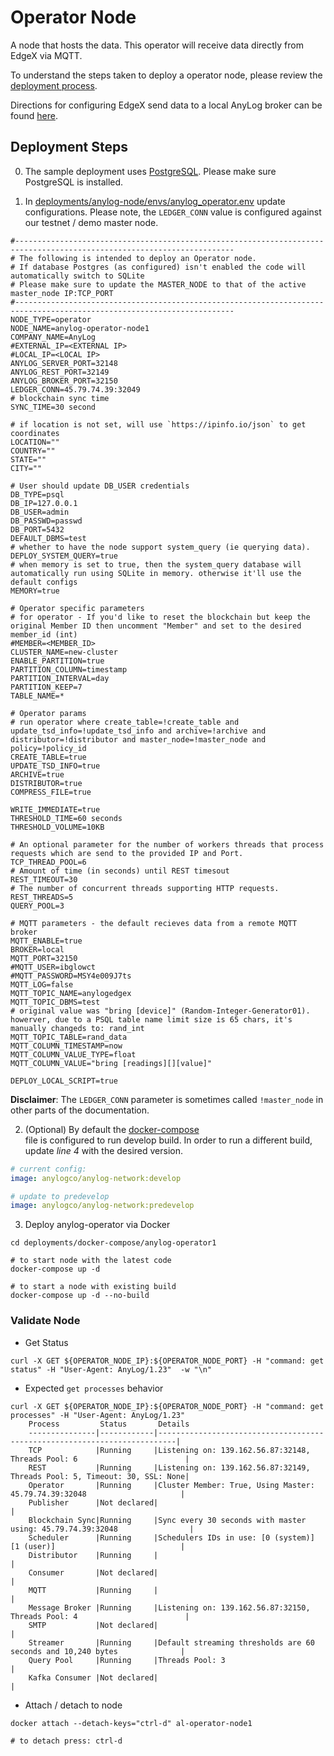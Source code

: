 # Operator Node
A node that hosts the data. This operator will receive data directly from EdgeX via MQTT. 

To understand the steps taken to deploy a operator node, please review the [deployment process](operator_node_deployment_process.md). 

Directions for configuring EdgeX send data to a local AnyLog broker can be found [here](EdgeX.md).

## Deployment Steps 
0. The sample deployment uses [PostgreSQL](Postgres.md). Please make sure  PostgreSQL is installed.


1. In [deployments/anylog-node/envs/anylog_operator.env](https://github.com/AnyLog-co/deployments/blob/master/docker-compose/anylog-node/envs/anylog_operator.env) update configurations. Please note, the `LEDGER_CONN` value 
is configured against our testnet / demo master node.  
```dotenv
#-----------------------------------------------------------------------------------------------------------------------
# The following is intended to deploy an Operator node.
# If database Postgres (as configured) isn't enabled the code will automatically switch to SQLite
# Please make sure to update the MASTER_NODE to that of the active master_node IP:TCP_PORT
#-----------------------------------------------------------------------------------------------------------------------
NODE_TYPE=operator
NODE_NAME=anylog-operator-node1
COMPANY_NAME=AnyLog
#EXTERNAL_IP=<EXTERNAL IP>
#LOCAL_IP=<LOCAL IP>
ANYLOG_SERVER_PORT=32148
ANYLOG_REST_PORT=32149
ANYLOG_BROKER_PORT=32150
LEDGER_CONN=45.79.74.39:32049
# blockchain sync time
SYNC_TIME=30 second

# if location is not set, will use `https://ipinfo.io/json` to get coordinates
LOCATION=""
COUNTRY=""
STATE=""
CITY=""

# User should update DB_USER credentials
DB_TYPE=psql
DB_IP=127.0.0.1
DB_USER=admin
DB_PASSWD=passwd
DB_PORT=5432
DEFAULT_DBMS=test
# whether to have the node support system_query (ie querying data).
DEPLOY_SYSTEM_QUERY=true
# when memory is set to true, then the system_query database will automatically run using SQLite in memory. otherwise it'll use the default configs
MEMORY=true

# Operator specific parameters
# for operator - If you'd like to reset the blockchain but keep the original Member ID then uncomment "Member" and set to the desired member_id (int)
#MEMBER=<MEMBER_ID>
CLUSTER_NAME=new-cluster
ENABLE_PARTITION=true
PARTITION_COLUMN=timestamp
PARTITION_INTERVAL=day
PARTITION_KEEP=7
TABLE_NAME=*

# Operator params
# run operator where create_table=!create_table and update_tsd_info=!update_tsd_info and archive=!archive and distributor=!distributor and master_node=!master_node and policy=!policy_id
CREATE_TABLE=true
UPDATE_TSD_INFO=true
ARCHIVE=true
DISTRIBUTOR=true
COMPRESS_FILE=true

WRITE_IMMEDIATE=true
THRESHOLD_TIME=60 seconds
THRESHOLD_VOLUME=10KB

# An optional parameter for the number of workers threads that process requests which are send to the provided IP and Port.
TCP_THREAD_POOL=6
# Amount of time (in seconds) until REST timesout
REST_TIMEOUT=30
# The number of concurrent threads supporting HTTP requests.
REST_THREADS=5
QUERY_POOL=3

# MQTT parameters - the default recieves data from a remote MQTT broker
MQTT_ENABLE=true
BROKER=local
MQTT_PORT=32150
#MQTT_USER=ibglowct
#MQTT_PASSWORD=MSY4e009J7ts
MQTT_LOG=false
MQTT_TOPIC_NAME=anylogedgex
MQTT_TOPIC_DBMS=test
# original value was "bring [device]" (Random-Integer-Generator01). howerver, due to a PSQL table name limit size is 65 chars, it's manually changeds to: rand_int 
MQTT_TOPIC_TABLE=rand_data
MQTT_COLUMN_TIMESTAMP=now
MQTT_COLUMN_VALUE_TYPE=float
MQTT_COLUMN_VALUE="bring [readings][][value]"

DEPLOY_LOCAL_SCRIPT=true
```
**Disclaimer**: The `LEDGER_CONN` parameter is sometimes called `!master_node` in other parts of the documentation.

2. (Optional) By default the [docker-compose](https://github.com/AnyLog-co/deployments/blob/master/docker-compose/anylog-master/docker-compose.yml)  
file is configured to run develop build. In order to run a different build, update _line 4_ with the desired version. 
```yaml
# current config: 
image: anylogco/anylog-network:develop

# update to predevelop
image: anylogco/anylog-network:predevelop
```

3. Deploy anylog-operator via Docker 
```shell
cd deployments/docker-compose/anylog-operator1

# to start node with the latest code
docker-compose up -d 

# to start a node with existing build 
docker-compose up -d --no-build
```


### Validate Node 
* Get Status
```shell
curl -X GET ${OPERATOR_NODE_IP}:${OPERATOR_NODE_PORT} -H "command: get status" -H "User-Agent: AnyLog/1.23"  -w "\n"
```
* Expected `get processes` behavior
```shell
curl -X GET ${OPERATOR_NODE_IP}:${OPERATOR_NODE_PORT} -H "command: get processes" -H "User-Agent: AnyLog/1.23"  
    Process         Status       Details                                                                    
    ---------------|------------|--------------------------------------------------------------------------|
    TCP            |Running     |Listening on: 139.162.56.87:32148, Threads Pool: 6                        |
    REST           |Running     |Listening on: 139.162.56.87:32149, Threads Pool: 5, Timeout: 30, SSL: None|
    Operator       |Running     |Cluster Member: True, Using Master: 45.79.74.39:32048                     |
    Publisher      |Not declared|                                                                          |
    Blockchain Sync|Running     |Sync every 30 seconds with master using: 45.79.74.39:32048                |
    Scheduler      |Running     |Schedulers IDs in use: [0 (system)] [1 (user)]                            |
    Distributor    |Running     |                                                                          |
    Consumer       |Not declared|                                                                          |
    MQTT           |Running     |                                                                          |
    Message Broker |Running     |Listening on: 139.162.56.87:32150, Threads Pool: 4                        |
    SMTP           |Not declared|                                                                          |
    Streamer       |Running     |Default streaming thresholds are 60 seconds and 10,240 bytes              |
    Query Pool     |Running     |Threads Pool: 3                                                           |
    Kafka Consumer |Not declared|                                                                          |
```
* Attach / detach to node 
```shell
docker attach --detach-keys="ctrl-d" al-operator-node1

# to detach press: ctrl-d
```
